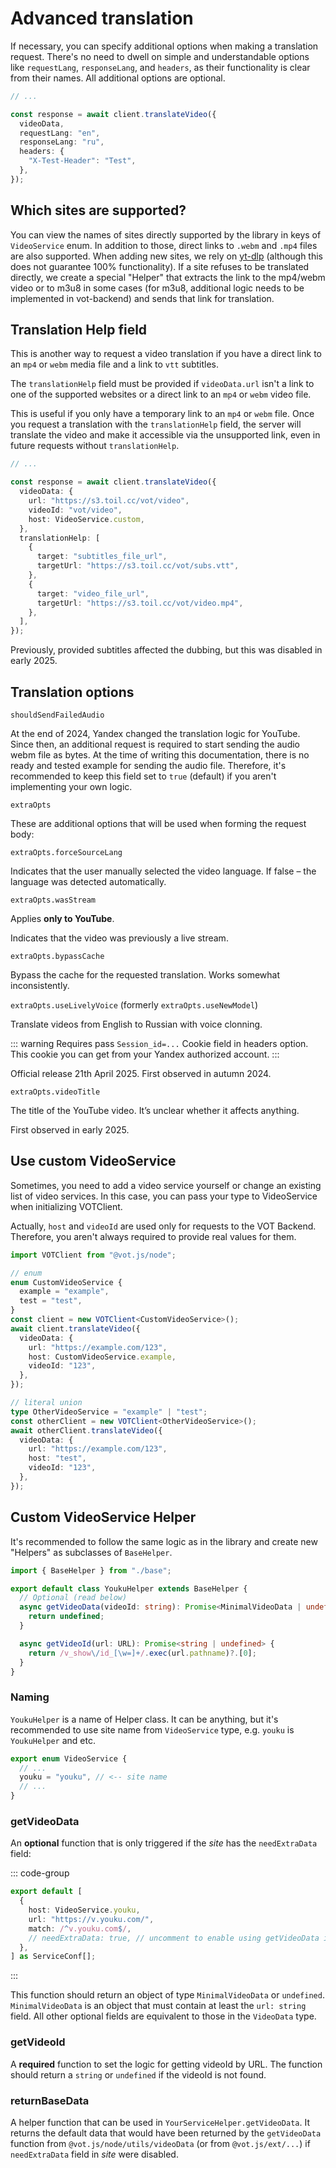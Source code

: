# Advanced translation

If necessary, you can specify additional options when making a translation request. There's no need to dwell on simple and understandable options like `requestLang`, `responseLang`, and `headers`, as their functionality is clear from their names. All additional options are optional.

```ts
// ...

const response = await client.translateVideo({
  videoData,
  requestLang: "en",
  responseLang: "ru",
  headers: {
    "X-Test-Header": "Test",
  },
});
```

## Which sites are supported?

You can view the names of sites directly supported by the library in keys of `VideoService` enum. In addition to those, direct links to `.webm` and `.mp4` files are also supported. When adding new sites, we rely on [yt-dlp](https://github.com/yt-dlp/yt-dlp/tree/master/yt_dlp/extractor) (although this does not guarantee 100% functionality). If a site refuses to be translated directly, we create a special "Helper" that extracts the link to the mp4/webm video or to m3u8 in some cases (for m3u8, additional logic needs to be implemented in vot-backend) and sends that link for translation.

## Translation Help field

This is another way to request a video translation if you have a direct link to an `mp4` or `webm` media file and a link to `vtt` subtitles.

The `translationHelp` field must be provided if `videoData.url` isn't a link to one of the supported websites or a direct link to an `mp4` or `webm` video file.

This is useful if you only have a temporary link to an `mp4` or `webm` file. Once you request a translation with the `translationHelp` field, the server will translate the video and make it accessible via the unsupported link, even in future requests without `translationHelp`.

```ts
// ...

const response = await client.translateVideo({
  videoData: {
    url: "https://s3.toil.cc/vot/video",
    videoId: "vot/video",
    host: VideoService.custom,
  },
  translationHelp: [
    {
      target: "subtitles_file_url",
      targetUrl: "https://s3.toil.cc/vot/subs.vtt",
    },
    {
      target: "video_file_url",
      targetUrl: "https://s3.toil.cc/vot/video.mp4",
    },
  ],
});
```

Previously, provided subtitles affected the dubbing, but this was disabled in early 2025.

## Translation options

`shouldSendFailedAudio`

At the end of 2024, Yandex changed the translation logic for YouTube. Since then, an additional request is required to start sending the audio webm file as bytes. At the time of writing this documentation, there is no ready and tested example for sending the audio file. Therefore, it's recommended to keep this field set to `true` (default) if you aren't implementing your own logic.

`extraOpts`

These are additional options that will be used when forming the request body:

`extraOpts.forceSourceLang`

Indicates that the user manually selected the video language. If false – the language was detected automatically.

`extraOpts.wasStream`

Applies **only to YouTube**.

Indicates that the video was previously a live stream.

`extraOpts.bypassCache`

Bypass the cache for the requested translation. Works somewhat inconsistently.

`extraOpts.useLivelyVoice` (formerly `extraOpts.useNewModel`)

Translate videos from English to Russian with voice clonning.

::: warning
Requires pass `Session_id=...` Cookie field in headers option. This cookie you can get from your Yandex authorized account.
:::

Official release 21th April 2025. First observed in autumn 2024.

`extraOpts.videoTitle`

The title of the YouTube video. It’s unclear whether it affects anything.

First observed in early 2025.

## Use custom VideoService

Sometimes, you need to add a video service yourself or change an existing list of video services. In this case, you can pass your type to VideoService when initializing VOTClient.

Actually, `host` and `videoId` are used only for requests to the VOT Backend. Therefore, you aren't always required to provide real values for them.

```ts
import VOTClient from "@vot.js/node";

// enum
enum CustomVideoService {
  example = "example",
  test = "test",
}
const client = new VOTClient<CustomVideoService>();
await client.translateVideo({
  videoData: {
    url: "https://example.com/123",
    host: CustomVideoService.example,
    videoId: "123",
  },
});

// literal union
type OtherVideoService = "example" | "test";
const otherClient = new VOTClient<OtherVideoService>();
await otherClient.translateVideo({
  videoData: {
    url: "https://example.com/123",
    host: "test",
    videoId: "123",
  },
});
```

## Custom VideoService Helper

It's recommended to follow the same logic as in the library and create new "Helpers" as subclasses of `BaseHelper`.

```ts
import { BaseHelper } from "./base";

export default class YoukuHelper extends BaseHelper {
  // Optional (read below)
  async getVideoData(videoId: string): Promise<MinimalVideoData | undefined> {
    return undefined;
  }

  async getVideoId(url: URL): Promise<string | undefined> {
    return /v_show\/id_[\w=]+/.exec(url.pathname)?.[0];
  }
}
```

### Naming

`YoukuHelper` is a name of Helper class. It can be anything, but it's recommended to use site name from `VideoService` type, e.g. `youku` is `YoukuHelper` and etc.

```ts
export enum VideoService {
  // ...
  youku = "youku", // <-- site name
  // ...
}
```

### getVideoData

An **optional** function that is only triggered if the _site_ has the `needExtraData` field:

::: code-group

```ts [data/sites.ts]
export default [
  {
    host: VideoService.youku,
    url: "https://v.youku.com/",
    match: /^v.youku.com$/,
    // needExtraData: true, // uncomment to enable using getVideoData in Helper
  },
] as ServiceConf[];
```

:::

This function should return an object of type `MinimalVideoData` or `undefined`. `MinimalVideoData` is an object that must contain at least the `url: string` field. All other optional fields are equivalent to those in the `VideoData` type.

### getVideoId

A **required** function to set the logic for getting videoId by URL. The function should return a `string` or `undefined` if the videoId is not found.

### returnBaseData

A helper function that can be used in `YourServiceHelper.getVideoData`. It returns the default data that would have been returned by the `getVideoData` function from `@vot.js/node/utils/videoData` (or from `@vot.js/ext/...`) if `needExtraData` field in _site_ were disabled.
